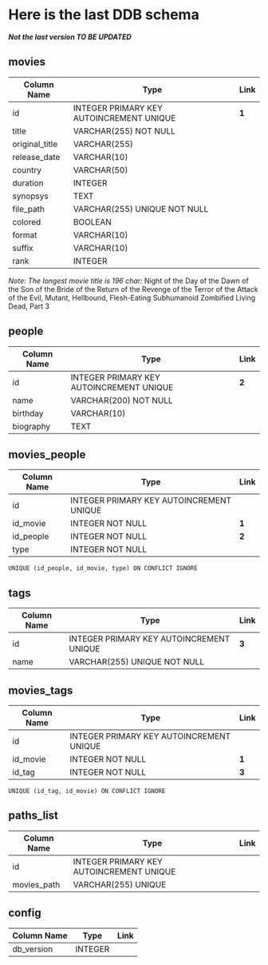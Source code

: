 # Here is the last DDB schema

**_Not the last version TO BE UPDATED_**

## movies
| Column Name   | Type | Link |
| ------------- | ---- | ---- |
| id | INTEGER PRIMARY KEY AUTOINCREMENT UNIQUE | **1**|
| title | VARCHAR(255) NOT NULL | |
| original_title | VARCHAR(255) | |
| release_date | VARCHAR(10) | |
| country | VARCHAR(50) | |
| duration | INTEGER | |
| synopsys | TEXT | |
| file_path | VARCHAR(255) UNIQUE NOT NULL | |
| colored | BOOLEAN  | |
| format | VARCHAR(10) | |
| suffix | VARCHAR(10) | |
| rank | INTEGER | |

_Note: The longest movie title is 196 char:_ Night of the Day of the Dawn of the Son of the Bride of the Return of the Revenge of the Terror of the Attack of the Evil, Mutant, Hellbound, Flesh-Eating Subhumanoid Zombified Living Dead, Part 3

## people
| Column Name   | Type | Link |
| ------------- | ---- | ---- |
| id | INTEGER PRIMARY KEY AUTOINCREMENT UNIQUE | **2** |
| name | VARCHAR(200)  NOT NULL | |
| birthday |  VARCHAR(10) | |
| biography | TEXT | |

## movies_people
| Column Name   | Type | Link |
| ------------- | ---- | ---- |
| id | INTEGER PRIMARY KEY AUTOINCREMENT UNIQUE | |
| id_movie | INTEGER  NOT NULL | **1** |
| id_people | INTEGER  NOT NULL | **2** |
| type | INTEGER  NOT NULL | |

`UNIQUE (id_people, id_movie, type) ON CONFLICT IGNORE`

## tags
| Column Name   | Type | Link |
| ------------- | ---- | ---- |
| id | INTEGER PRIMARY KEY AUTOINCREMENT UNIQUE | **3** |
| name | VARCHAR(255) UNIQUE NOT NULL | |

## movies_tags
| Column Name   | Type | Link |
| ------------- | ---- | ---- |
| id | INTEGER PRIMARY KEY AUTOINCREMENT UNIQUE | |
| id_movie | INTEGER NOT NULL | **1** |
| id_tag | INTEGER NOT NULL | **3** |

`UNIQUE (id_tag, id_movie) ON CONFLICT IGNORE`

## paths_list
| Column Name   | Type | Link |
| ------------- | ---- | ---- |
| id | INTEGER PRIMARY KEY AUTOINCREMENT UNIQUE | |
| movies_path | VARCHAR(255) UNIQUE |  |

## config
| Column Name   | Type | Link |
| ------------- | ---- | ---- |
| db_version | INTEGER |  |

